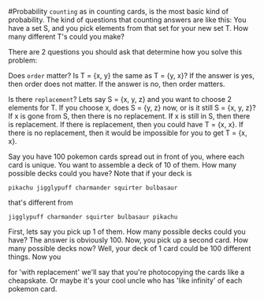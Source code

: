 #Probability
`counting` as in counting cards, is the most basic kind of probability.  The kind of questions that counting answers are like this:  You have a set S, and you pick elements from that set for your new set T. How many different T's could you make?  

There are 2 questions you should ask that determine how you solve this problem:

Does `order` matter? Is T = {x, y} the same as T = {y, x}?  If the answer is yes, then order does not matter.  If the answer is no, then order matters.

Is there `replacement`?  Lets say S = {x, y, z} and you want to choose 2 elements for T.  If you choose x, does S = {y, z} now, or is it still S = {x, y, z}?  If x is gone from S, then there is no replacement.  If x is still in S, then there is replacement.  If there is replacement, then you could have T = {x, x}.  If there is no replacement, then it would be impossible for you to get T = {x, x}.

Say you have 100 pokemon cards spread out in front of you, where each card is unique.  You want to assemble a deck of 10 of them.  How many possible decks could you have?  Note that if your deck is 

	pikachu jigglypuff charmander squirter bulbasaur
	
that's different from

	jigglypuff charmander squirter bulbasaur pikachu

First, lets say you pick up 1 of them.  How many possible decks could you have?  The answer is obviously 100.  Now, you pick up a second card.  How many possible decks now?  Well, your deck of 1 card could be 100 different things.  Now you

for 'with replacement' we'll say that you're photocopying the cards like a cheapskate.  Or maybe it's your cool uncle who has 'like infinity' of each pokemon card.